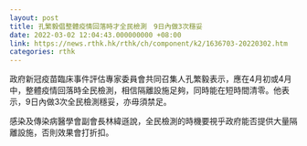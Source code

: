 ```yaml
---
layout: post
title: 孔繁毅倡整體疫情回落時才全民檢測　9日內做3次穩妥
date: 2022-03-02 12:04:43.000000000 +08:00
link: https://news.rthk.hk/rthk/ch/component/k2/1636703-20220302.htm
categories: rthk
---
```


政府新冠疫苗臨床事件評估專家委員會共同召集人孔繁毅表示，應在4月初或4月中，整體疫情回落時全民檢測，相信隔離設施足夠，同時能在短時間清零。他表示，9日內做3次全民檢測穩妥，亦毋須禁足。

感染及傳染病醫學會副會長林緯遜說，全民檢測的時機要視乎政府能否提供大量隔離設施，否則效果會打折扣。
